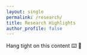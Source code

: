 ```yaml
---
layout: single
permalink: /research/
title: Research Highlights
author_profile: false
---
```


Hang tight on this content :keyboard: :slightly_frowning_face:
